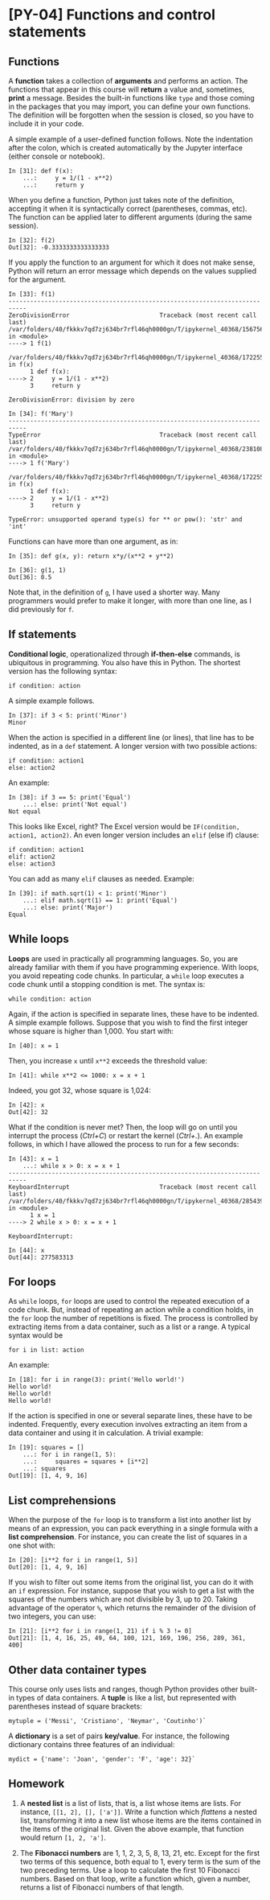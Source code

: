 # [PY-04] Functions and control statements

## Functions

A **function** takes a collection of **arguments** and performs an action. The functions that appear in this course will **return** a value and, sometimes, **print** a message. Besides the built-in functions like `type` and those coming in the packages that you may import, you can define your own functions. The definition will be forgotten when the session is closed, so you have to include it in your code.

A simple example of a user-defined function follows. Note the indentation after the colon, which is created automatically by the Jupyter interface (either console or notebook).

```
In [31]: def f(x):
    ...:     y = 1/(1 - x**2)
    ...:     return y
```

When you define a function, Python just takes note of the definition, accepting it when it is syntactically correct (parentheses, commas, etc). The function can be applied later to different arguments (during the same session).

```
In [32]: f(2)
Out[32]: -0.3333333333333333
```

If you apply the function to an argument for which it does not make sense, Python will return an error message which depends on the values supplied for the argument.

```
In [33]: f(1)
---------------------------------------------------------------------------
ZeroDivisionError                         Traceback (most recent call last)
/var/folders/40/fkkkv7qd7zj634br7rfl46qh0000gn/T/ipykernel_40368/1567560659.py in <module>
----> 1 f(1)

/var/folders/40/fkkkv7qd7zj634br7rfl46qh0000gn/T/ipykernel_40368/1722558193.py in f(x)
      1 def f(x):
----> 2     y = 1/(1 - x**2)
      3     return y

ZeroDivisionError: division by zero
```

```
In [34]: f('Mary')
---------------------------------------------------------------------------
TypeError                                 Traceback (most recent call last)
/var/folders/40/fkkkv7qd7zj634br7rfl46qh0000gn/T/ipykernel_40368/2381081837.py in <module>
----> 1 f('Mary')

/var/folders/40/fkkkv7qd7zj634br7rfl46qh0000gn/T/ipykernel_40368/1722558193.py in f(x)
      1 def f(x):
----> 2     y = 1/(1 - x**2)
      3     return y

TypeError: unsupported operand type(s) for ** or pow(): 'str' and 'int'
```

Functions can have more than one argument, as in:

```
In [35]: def g(x, y): return x*y/(x**2 + y**2)
````

```
In [36]: g(1, 1)
Out[36]: 0.5
```

Note that, in the definition of `g`, I have used a shorter way. Many programmers would prefer to make it longer, with more than one line, as I did previously for `f`.

## If statements

**Conditional logic**, operationalized through **if-then-else** commands, is ubiquitous in programming. You also have this in Python. The shortest version has the following syntax:

```
if condition: action
```

A simple example follows.

```
In [37]: if 3 < 5: print('Minor')
Minor
```

When the action is specified in a different line (or lines), that line has to be indented, as in a `def` statement. A longer version with two possible actions:

```
if condition: action1
else: action2
```

An example:

```
In [38]: if 3 == 5: print('Equal')
    ...: else: print('Not equal')
Not equal
```

This looks like Excel, right? The Excel version would be `IF(condition, action1, action2)`. An even longer version includes an `elif` (else if) clause:

```
if condition: action1
elif: action2
else: action3
```

You can add as many `elif` clauses as needed. Example:

```
In [39]: if math.sqrt(1) < 1: print('Minor')
    ...: elif math.sqrt(1) == 1: print('Equal')
    ...: else: print('Major')
Equal
```

## While loops

**Loops** are used in practically all programming languages. So, you are already familiar with them if you have programming experience. With loops, you avoid repeating code chunks. In particular, a `while` loop executes a code chunk until a stopping condition is met. The syntax is:

`while condition: action`

Again, if the action is specified in separate lines, these have to be indented. A simple example follows. Suppose that you wish to find the first integer whose square is higher than 1,000. You start with:

```
In [40]: x = 1
```

Then, you increase `x` until `x**2` exceeds the threshold value:

```
In [41]: while x**2 <= 1000: x = x + 1
```

Indeed, you got 32, whose square is 1,024:

```
In [42]: x
Out[42]: 32
```

What if the condition is never met? Then, the loop will go on until you interrupt the process (*Ctrl+C*) or restart the kernel (*Ctrl+.*). An example follows, in which I have allowed the process to run for a few seconds:

```
In [43]: x = 1
    ...: while x > 0: x = x + 1
---------------------------------------------------------------------------
KeyboardInterrupt                         Traceback (most recent call last)
/var/folders/40/fkkkv7qd7zj634br7rfl46qh0000gn/T/ipykernel_40368/2854391691.py in <module>
      1 x = 1
----> 2 while x > 0: x = x + 1

KeyboardInterrupt: 
````

```
In [44]: x
Out[44]: 277583313
```

## For loops

As `while` loops, `for` loops are used to control the repeated execution of a code chunk. But, instead of repeating an action while a condition holds, in the `for` loop the number of repetitions is fixed. The process is controlled by extracting items from a data container, such as a list or a range. A typical syntax would be 

```
for i in list: action
```

An example:

```
In [18]: for i in range(3): print('Hello world!')
Hello world!
Hello world!
Hello world!
```

If the action is specified in one or several separate lines, these have to be indented. Frequently, every execution involves extracting an item from a data container and using it in calculation. A trivial example:

```
In [19]: squares = []
    ...: for i in range(1, 5):
    ...:     squares = squares + [i**2]
    ...: squares
Out[19]: [1, 4, 9, 16]
```

## List comprehensions

When the purpose of the `for` loop is to transform a list into another list by means of an expression, you can pack everything in a single formula with a **list comprehension**. For instance, you can create the list of squares in a one shot with:

```
In [20]: [i**2 for i in range(1, 5)]
Out[20]: [1, 4, 9, 16]
```
If you wish to filter out some items from the original list, you can do it with an `if` expression. For instance, suppose that you wish to get a list with the squares of the numbers which are not divisible by 3, up to 20. Taking advantage of the operator `%`, which returns the remainder of the division of two integers, you can use:

```{r eval=FALSE}
In [21]: [i**2 for i in range(1, 21) if i % 3 != 0]
Out[21]: [1, 4, 16, 25, 49, 64, 100, 121, 169, 196, 256, 289, 361, 400]
```

## Other data container types

This course only uses lists and ranges, though Python provides other built-in types of data containers. A **tuple** is like a list, but represented with parentheses instead of square brackets:

```
mytuple = ('Messi', 'Cristiano', 'Neymar', 'Coutinho')`
```

A **dictionary** is a set of pairs **key/value**. For instance, the following dictionary contains three features of an individual:

```
mydict = {'name': 'Joan', 'gender': 'F', 'age': 32}`
```

## Homework

1. A **nested list** is a list of lists, that is, a list whose items are lists. For instance, `[[1, 2], [], ['a']]`. Write a function which *flattens* a nested list, transforming it into a new list whose items are the items contained in the items of the original list. Given the above example, that function would return `[1, 2, 'a']`.

2. The **Fibonacci numbers** are 1, 1, 2, 3, 5, 8, 13, 21, etc. Except for the first two terms of this sequence, both equal to 1, every term is the sum of the two preceding terms. Use a loop to calculate the first 10 Fibonacci numbers. Based on that loop, write a function which, given a number, returns a list of Fibonacci numbers of that length.
